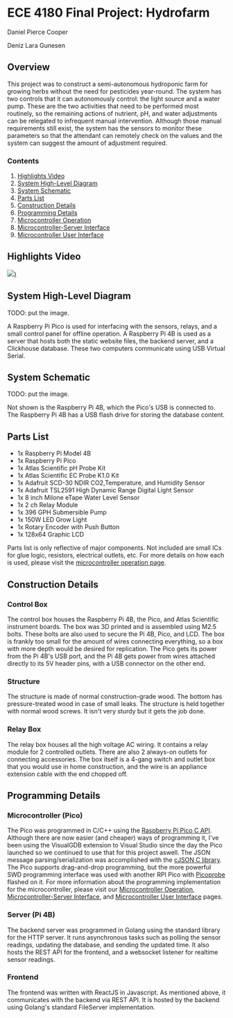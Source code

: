 # ECE 4180 Final Project: Hydrofarm

Daniel Pierce Cooper

Deniz Lara Gunesen

## Overview

This project was to construct a semi-autonomous hydroponic farm for growing herbs without the need for pesticides year-round. The system has two controls that it can autonomously control: the light source and a water pump. These are the two activities that need to be performed most routinely, so the remaining actions of nutrient, pH, and water adjustments can be relegated to infrequent manual intervention. Although those manual requirements still exist, the system has the sensors to monitor these parameters so that the attendant can remotely check on the values and the system can suggest the amount of adjustment required.

### Contents

1. [Highlights Video](#highlights-video)
2. [System High-Level Diagram](#system-high-level-diagram)
3. [System Schematic](#system-schematic)
4. [Parts List](#parts-list)
5. [Construction Details](#construction-details)
6. [Programming Details](#programming-details)
7. [Microcontroller Operation](https://github.com/danielcbailey/HydroponicsProject/blob/main/docs/Microcontroller_operation.md)
8. [Microcontroller-Server Interface](https://github.com/danielcbailey/HydroponicsProject/blob/main/docs/Microcontroller-Server_Interface.md)
9. [Microcontroller User Interface](https://github.com/danielcbailey/HydroponicsProject/blob/main/docs/Microcontroller-User_Actions.md)

## Highlights Video

[<img src="https://img.youtube.com/vi/q4DIJgzh-Gc/0.jpg">)](https://www.youtube.com/watch?v=q4DIJgzh-Gc)

## System High-Level Diagram

TODO: put the image.

A Raspberry Pi Pico is used for interfacing with the sensors, relays, and a small control panel for offline operation. A Raspberry Pi 4B is used as a server that hosts both the static website files, the backend server, and a Clickhouse database. These two computers communicate using USB Virtual Serial.

## System Schematic

TODO: put the image.

Not shown is the Raspberry Pi 4B, which the Pico's USB is connected to. The Raspberry Pi 4B has a USB flash drive for storing the database content.

## Parts List

- 1x Raspberry Pi Model 4B
- 1x Raspberry Pi Pico
- 1x Atlas Scientific pH Probe Kit
- 1x Atlas Scientific EC Probe K1.0 Kit
- 1x Adafruit SCD-30 NDIR CO2,Temperature, and Humidity Sensor
- 1x Adafruit TSL2591 High Dynamic Range Digital Light Sensor
- 1x 8 inch Milone eTape Water Level Sensor
- 1x 2 ch Relay Module
- 1x 396 GPH Submersible Pump
- 1x 150W LED Grow Light
- 1x Rotary Encoder with Push Button
- 1x 128x64 Graphic LCD

Parts list is only reflective of major components. Not included are small ICs for glue logic, resistors, electrical outlets, etc. For more details on how each is used, please visit the [microcontroller operation page](https://github.com/danielcbailey/HydroponicsProject/blob/main/docs/Microcontroller_operation.md).

## Construction Details

### Control Box

The control box houses the Raspberry Pi 4B, the Pico, and Atlas Scientific instrument boards. The box was 3D printed and is assembled using M2.5 bolts. These bolts are also used to secure the Pi 4B, Pico, and LCD. The box is frankly too small for the amount of wires connecting everything, so a box with more depth would be desired for replication. The Pico gets its power from the Pi 4B's USB port, and the Pi 4B gets power from wires attached directly to its 5V header pins, with a USB connector on the other end.

### Structure

The structure is made of normal construction-grade wood. The bottom has pressure-treated wood in case of small leaks. The structure is held together with normal wood screws. It isn't very sturdy but it gets the job done.

### Relay Box

The relay box houses all the high voltage AC wiring. It contains a relay module for 2 controlled outlets. There are also 2 always-on outlets for connecting accessories. The box itself is a 4-gang switch and outlet box that you would use in home construction, and the wire is an appliance extension cable with the end chopped off.

## Programming Details

### Microcontroller (Pico)

The Pico was programmed in C/C++ using the [Raspberry Pi Pico C API](https://github.com/raspberrypi/pico-sdk). Although there are now easier (and cheaper) ways of programming it, I've been using the VisualGDB extension to Visual Studio since the day the Pico launched so we continued to use that for this project aswell. The JSON message parsing/serialization was accomplished with the [cJSON C library](https://github.com/DaveGamble/cJSON). The Pico supports drag-and-drop programming, but the more powerful SWD programming interface was used with another RPI Pico with [Picoprobe](https://github.com/raspberrypi/picoprobe) flashed on it. For more information about the programming implementation for the microcontroller, please visit our [Microcontroller Operation](https://github.com/danielcbailey/HydroponicsProject/blob/main/docs/Microcontroller_operation.md), [Microcontroller-Server Interface](https://github.com/danielcbailey/HydroponicsProject/blob/main/docs/Microcontroller-Server_Interface.md), and [Microcontroller User Interface](https://github.com/danielcbailey/HydroponicsProject/blob/main/docs/Microcontroller-User_Actions.md) pages.

### Server (Pi 4B)

The backend server was programmed in Golang using the standard library for the HTTP server. It runs asynchronous tasks such as polling the sensor readings, updating the database, and sending the updated time. It also hosts the REST API for the frontend, and a websocket listener for realtime sensor readings.

### Frontend

The frontend was written with ReactJS in Javascript. As mentioned above, it communicates with the backend via REST API. It is hosted by the backend using Golang's standard FileServer implementation.